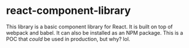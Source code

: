 # react-component-library
This library is a basic component library for React. It is built on top of webpack and babel. It can also be installed as an NPM package. This is a POC that *could* be used in production, but why? lol.
